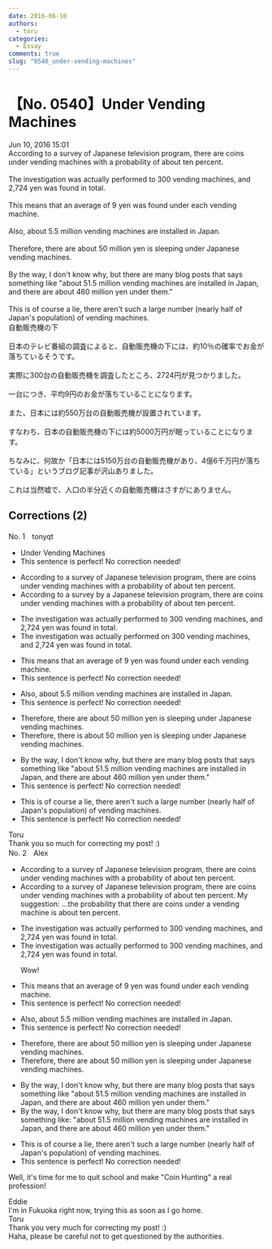 ```yaml
---
date: 2016-06-10
authors:
  - toru
categories:
  - Essay
comments: true
slug: "0540_under-vending-machines"
---
```


# 【No. 0540】Under Vending Machines
<div class="date">Jun 10, 2016 15:01</div>
<div id="post"><div id="body_show_ori">
According to a survey of Japanese television program, there are coins under vending machines with a probability of about ten percent.<br/><br/>The investigation was actually performed to 300 vending machines, and 2,724 yen was found in total.<br/><br/>This means that an average of 9 yen was found under each vending machine.<br/><br/>Also, about 5.5 million vending machines are installed in Japan.<br/><br/>Therefore, there are about 50 million yen is sleeping under Japanese vending machines.<br/><br/>By the way, I don't know why, but there are many blog posts that says something like "about 51.5 million vending machines are installed in Japan, and there are about 460 million yen under them."<br/><br/>This is of course a lie, there aren't such a large number (nearly half of Japan's population) of vending machines.
</div></div>

<!-- more -->

<div id="post_ja"><div id="body_show_mo">
自動販売機の下<br/><br/>日本のテレビ番組の調査によると、自動販売機の下には、約10％の確率でお金が落ちているそうです。<br/><br/>実際に300台の自動販売機を調査したところ、2724円が見つかりました。<br/><br/>一台につき、平均9円のお金が落ちていることになります。<br/><br/>また、日本には約550万台の自動販売機が設置されています。<br/><br/>すなわち、日本の自動販売機の下には約5000万円が眠っていることになります。<br/><br/>ちなみに、何故か「日本には5150万台の自動販売機があり、4億6千万円が落ちている」というブログ記事が沢山ありました。<br/><br/>これは当然嘘で、人口の半分近くの自動販売機はさすがにありません。
</div></div>

## Corrections (2)
<div id="block"><div class="first_name"> No. 1　<span class="just_name">tonyqt</span></div><div id="block2">
<ul class="correction_field">
<li class="incorrect">Under Vending Machines</li>
<li class="corrected perfect">This sentence is perfect! No correction needed!</li>
</ul>
<ul class="correction_field">
<li class="incorrect">According to a survey of Japanese television program, there are coins under vending machines with a probability of about ten percent.</li>
<li class="corrected correct">
According to a survey <span class="f_blue">by a</span> Japanese television program, there are coins under vending machines with a probability of about ten percent.
</li>
</ul>
<ul class="correction_field">
<li class="incorrect">The investigation was actually performed to 300 vending machines, and 2,724 yen was found in total.</li>
<li class="corrected correct">
The investigation was actually performed <span class="f_blue">on</span> 300 vending machines, and 2,724 yen was found in total.
</li>
</ul>
<ul class="correction_field">
<li class="incorrect">This means that an average of 9 yen was found under each vending machine.</li>
<li class="corrected perfect">This sentence is perfect! No correction needed!</li>
</ul>
<ul class="correction_field">
<li class="incorrect">Also, about 5.5 million vending machines are installed in Japan.</li>
<li class="corrected perfect">This sentence is perfect! No correction needed!</li>
</ul>
<ul class="correction_field">
<li class="incorrect">Therefore, there are about 50 million yen is sleeping under Japanese vending machines.</li>
<li class="corrected correct">
Therefore, there <span class="f_blue">is</span> about 50 million yen <span class="sline"><span class="f_red">is</span></span> sleeping under Japanese vending machines.
</li>
</ul>
<ul class="correction_field">
<li class="incorrect">By the way, I don't know why, but there are many blog posts that says something like "about 51.5 million vending machines are installed in Japan, and there are about 460 million yen under them."</li>
<li class="corrected perfect">This sentence is perfect! No correction needed!</li>
</ul>
<ul class="correction_field">
<li class="incorrect">This is of course a lie, there aren't such a large number (nearly half of Japan's population) of vending machines.</li>
<li class="corrected perfect">This sentence is perfect! No correction needed!</li>
</ul>
</div><div class="name"><span class="just_name">Toru</span><br>
Thank you so much for correcting my post! :)
</div>
</div>
<div id="block"><div class="first_name"> No. 2　<span class="just_name">Alex</span></div><div id="block2">
<ul class="correction_field">
<li class="incorrect">According to a survey of Japanese television program, there are coins under vending machines with a probability of about ten percent.</li>
<li class="corrected correct">
According to a survey of Japanese television program, there are coins under vending machines with a probability of about ten percent. <span class="f_blue">My suggestion: ...the probability that there are coins under a vending machine is about ten percent. </span>
</li>
</ul>
<ul class="correction_field">
<li class="incorrect">The investigation was actually performed to 300 vending machines, and 2,724 yen was found in total.</li>
<li class="corrected correct">
The investigation was actually performed to 300 vending machines, and 2,724 yen was found in total.
<p class="correction_comment">Wow!</p>
</li>
</ul>
<ul class="correction_field">
<li class="incorrect">This means that an average of 9 yen was found under each vending machine.</li>
<li class="corrected perfect">This sentence is perfect! No correction needed!</li>
</ul>
<ul class="correction_field">
<li class="incorrect">Also, about 5.5 million vending machines are installed in Japan.</li>
<li class="corrected perfect">This sentence is perfect! No correction needed!</li>
</ul>
<ul class="correction_field">
<li class="incorrect">Therefore, there are about 50 million yen is sleeping under Japanese vending machines.</li>
<li class="corrected correct">
Therefore, there are about 50 million yen <span class="sline">is</span> sleeping under Japanese vending machines.
</li>
</ul>
<ul class="correction_field">
<li class="incorrect">By the way, I don't know why, but there are many blog posts that says something like "about 51.5 million vending machines are installed in Japan, and there are about 460 million yen under them."</li>
<li class="corrected correct">
By the way, I don't know why, but there are many blog posts that say<span class="sline">s something like<span class="f_blue">:</span></span> "about 51.5 million vending machines are installed in Japan, and there are about 460 million yen under them."
</li>
</ul>
<ul class="correction_field">
<li class="incorrect">This is of course a lie, there aren't such a large number (nearly half of Japan's population) of vending machines.</li>
<li class="corrected perfect">This sentence is perfect! No correction needed!</li>
</ul>
<p class="comment_small">
 Well, it's time for me to quit school and make "Coin Hunting" a real profession!
</p>

</div><div class="name"><span class="just_name">Eddie</span><br>
I'm in Fukuoka right now, trying this as soon as I go home.
</div>
<div class="name"><span class="just_name">Toru</span><br>
Thank you very much for correcting my post! :)<br/>Haha, please be careful not to get questioned by the authorities.
</div>
</div>
